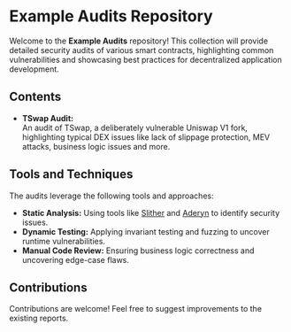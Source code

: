 # Example Audits Repository

Welcome to the **Example Audits** repository! This collection will provide detailed security audits of various smart contracts, highlighting common vulnerabilities and showcasing best practices for decentralized application development.

## Contents

- **TSwap Audit:**  
  An audit of TSwap, a deliberately vulnerable Uniswap V1 fork, highlighting typical DEX issues like lack of slippage protection, MEV attacks, business logic issues and more.

## Tools and Techniques

The audits leverage the following tools and approaches:  
- **Static Analysis:** Using tools like [Slither](https://github.com/crytic/slither) and [Aderyn](https://github.com/Cyfrin/aderyn) to identify security issues.  
- **Dynamic Testing:** Applying invariant testing and fuzzing to uncover runtime vulnerabilities.  
- **Manual Code Review:** Ensuring business logic correctness and uncovering edge-case flaws.

## Contributions

Contributions are welcome! Feel free to suggest improvements to the existing reports.

